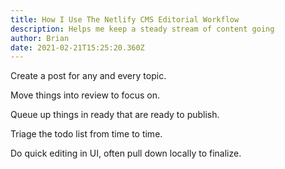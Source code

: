 ```yaml
---
title: How I Use The Netlify CMS Editorial Workflow
description: Helps me keep a steady stream of content going
author: Brian
date: 2021-02-21T15:25:20.360Z
---
```

Create a post for any and every topic.

Move things into review to focus on.

Queue up things in ready that are ready to publish.

Triage the todo list from time to time.

Do quick editing in UI, often pull down locally to finalize.